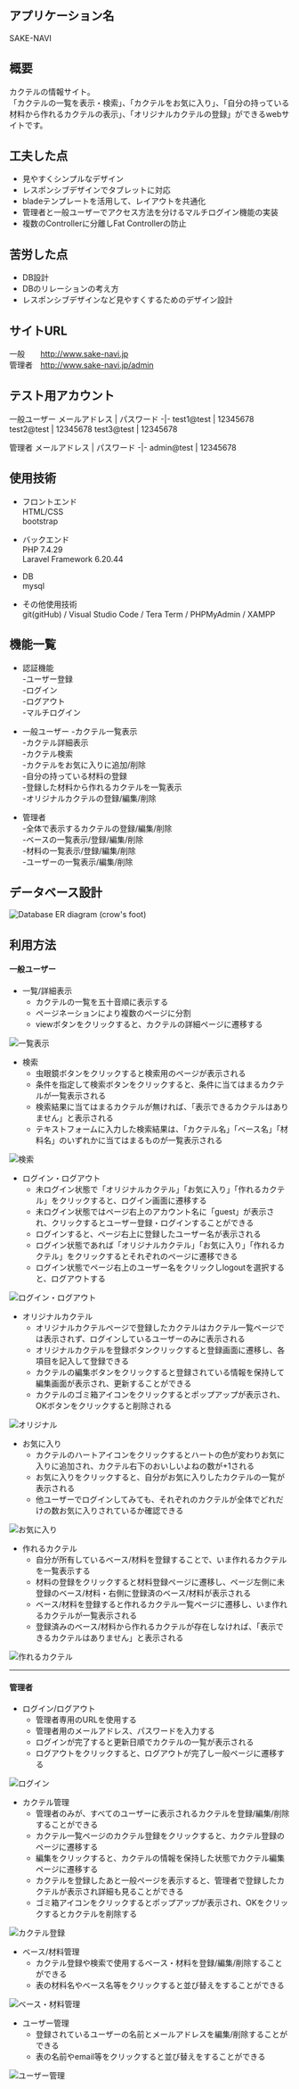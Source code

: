 ## アプリケーション名  
SAKE-NAVI  


## 概要
カクテルの情報サイト。  
「カクテルの一覧を表示・検索」、「カクテルをお気に入り」、「自分の持っている材料から作れるカクテルの表示」、「オリジナルカクテルの登録」ができるwebサイトです。


## 工夫した点  
- 見やすくシンプルなデザイン
- レスポンシブデザインでタブレットに対応
- bladeテンプレートを活用して、レイアウトを共通化
- 管理者と一般ユーザーでアクセス方法を分けるマルチログイン機能の実装
- 複数のControllerに分離しFat Controllerの防止


## 苦労した点  
- DB設計
- DBのリレーションの考え方
- レスポンシブデザインなど見やすくするためのデザイン設計


## サイトURL  
一般　　http://www.sake-navi.jp  
管理者　http://www.sake-navi.jp/admin


## テスト用アカウント
一般ユーザー
メールアドレス | パスワード
-|-
test1@test | 12345678
test2@test | 12345678
test3@test | 12345678

管理者
メールアドレス | パスワード
-|-
admin@test | 12345678


## 使用技術
- フロントエンド  
 HTML/CSS  
 bootstrap

- バックエンド  
PHP 7.4.29  
Laravel Framework 6.20.44

- DB  
 mysql

- その他使用技術  
 git(gitHub) / Visual Studio Code / Tera Term / PHPMyAdmin / XAMPP


## 機能一覧
- 認証機能  
-ユーザー登録  
-ログイン  
-ログアウト  
-マルチログイン  

- 一般ユーザー
-カクテル一覧表示  
-カクテル詳細表示  
-カクテル検索  
-カクテルをお気に入りに追加/削除  
-自分の持っている材料の登録  
-登録した材料から作れるカクテルを一覧表示  
-オリジナルカクテルの登録/編集/削除  

- 管理者  
-全体で表示するカクテルの登録/編集/削除  
-ベースの一覧表示/登録/編集/削除  
-材料の一覧表示/登録/編集/削除  
-ユーザーの一覧表示/編集/削除  


## データベース設計
![Database ER diagram (crow's foot)](https://user-images.githubusercontent.com/87703969/169865277-59ff4f1a-8337-42f7-a055-718a52a5f72e.svg)


## 利用方法
#### 一般ユーザー
- 一覧/詳細表示
    - カクテルの一覧を五十音順に表示する
    - ページネーションにより複数のページに分割
    - viewボタンをクリックすると、カクテルの詳細ページに遷移する

![一覧表示](https://user-images.githubusercontent.com/87703969/169858020-2d3998b5-faf1-4e65-ae9c-c1ef006f3006.gif)  

- 検索
    - 虫眼鏡ボタンをクリックすると検索用のページが表示される
    - 条件を指定して検索ボタンをクリックすると、条件に当てはまるカクテルが一覧表示される
    - 検索結果に当てはまるカクテルが無ければ、「表示できるカクテルはありません」と表示される
    - テキストフォームに入力した検索結果は、「カクテル名」「ベース名」「材料名」のいずれかに当てはまるものが一覧表示される


![検索](https://user-images.githubusercontent.com/87703969/169859204-661961af-e440-4a33-8669-9ae9ec0f9c4e.gif)  

- ログイン・ログアウト
    - 未ログイン状態で「オリジナルカクテル」「お気に入り」「作れるカクテル」をクリックすると、ログイン画面に遷移する
    - 未ログイン状態ではページ右上のアカウント名に「guest」が表示され、クリックするとユーザー登録・ログインすることができる
    - ログインすると、ページ右上に登録したユーザー名が表示される
    - ログイン状態であれば「オリジナルカクテル」「お気に入り」「作れるカクテル」をクリックするとそれぞれのページに遷移できる
    - ログイン状態でページ右上のユーザー名をクリックしlogoutを選択すると、ログアウトする

![ログイン・ログアウト](https://user-images.githubusercontent.com/87703969/169859911-1a9f220d-61b9-4c50-af53-5a6207bcbc12.gif)  

- オリジナルカクテル
    - オリジナルカクテルページで登録したカクテルはカクテル一覧ページでは表示されず、ログインしているユーザーのみに表示される
    - オリジナルカクテルを登録ボタンクリックすると登録画面に遷移し、各項目を記入して登録できる
    - カクテルの編集ボタンをクリックすると登録されている情報を保持して編集画面が表示され、更新することができる
    - カクテルのゴミ箱アイコンをクリックするとポップアップが表示され、OKボタンをクリックすると削除される

![オリジナル](https://user-images.githubusercontent.com/87703969/169860334-9ac10ec7-b27c-4230-abd0-1d48a31125c4.gif)  

- お気に入り
    - カクテルのハートアイコンをクリックするとハートの色が変わりお気に入りに追加され、カクテル右下のおいしいよねの数が+1される
    - お気に入りをクリックすると、自分がお気に入りしたカクテルの一覧が表示される
    - 他ユーザーでログインしてみても、それぞれのカクテルが全体でどれだけの数お気に入りされているか確認できる

![お気に入り](https://user-images.githubusercontent.com/87703969/169861393-37eaa12a-1ad3-41fc-a017-7706f244f870.gif)  

- 作れるカクテル
    - 自分が所有しているベース/材料を登録することで、いま作れるカクテルを一覧表示する
    - 材料の登録をクリックすると材料登録ページに遷移し、ページ左側に未登録のベース/材料・右側に登録済のベース/材料が表示される
    - ベース/材料を登録すると作れるカクテル一覧ページに遷移し、いま作れるカクテルが一覧表示される
    - 登録済みのベース/材料から作れるカクテルが存在しなければ、「表示できるカクテルはありません」と表示される

![作れるカクテル](https://user-images.githubusercontent.com/87703969/169861844-2190815e-a7d0-45c5-be1b-eeb7714bd797.gif)  

___

#### 管理者
- ログイン/ログアウト  
    - 管理者専用のURLを使用する
    - 管理者用のメールアドレス、パスワードを入力する
    - ログインが完了すると更新日順でカクテルの一覧が表示される
    - ログアウトをクリックすると、ログアウトが完了し一般ページに遷移する

![ログイン](https://user-images.githubusercontent.com/87703969/169964239-95a8916c-4996-4726-9df9-1ab309b57a13.gif)  

- カクテル管理
    - 管理者のみが、すべてのユーザーに表示されるカクテルを登録/編集/削除することができる
    - カクテル一覧ページのカクテル登録をクリックすると、カクテル登録のページに遷移する
    - 編集をクリックすると、カクテルの情報を保持した状態でカクテル編集ページに遷移する
    - カクテルを登録したあと一般ページを表示すると、管理者で登録したカクテルが表示され詳細も見ることができる
    - ゴミ箱アイコンをクリックするとポップアップが表示され、OKをクリックするとカクテルを削除する

![カクテル登録](https://user-images.githubusercontent.com/87703969/169964704-a35b96e8-d905-4a94-b053-469f319b5ae3.gif)

- ベース/材料管理
    - カクテル登録や検索で使用するベース・材料を登録/編集/削除することができる
    - 表の材料名やベース名等をクリックすると並び替えをすることができる

![ベース・材料管理](https://user-images.githubusercontent.com/87703969/169964751-5f0ab005-6825-4b48-806d-2f324d790a46.gif)

- ユーザー管理
    - 登録されているユーザーの名前とメールアドレスを編集/削除することができる
    - 表の名前やemail等をクリックすると並び替えをすることができる

![ユーザー管理](https://user-images.githubusercontent.com/87703969/169964807-d5c6ef2b-85f3-4551-a8e8-27bcf592b064.gif)


